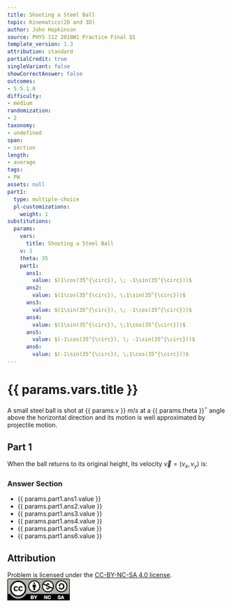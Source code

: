 ```yaml
---
title: Shooting a Steel Ball
topic: Kinematics(2D and 3D)
author: John Hopkinson
source: PHYS 112 2018W1 Practice Final Q1
template_version: 1.3
attribution: standard
partialCredit: true
singleVariant: false
showCorrectAnswer: false
outcomes:
- 5.5.1.0
difficulty:
- medium
randomization:
- 2
taxonomy:
- undefined
span:
- section
length:
- average
tags:
- PW
assets: null
part1:
  type: multiple-choice
  pl-customizations:
    weight: 1
substitutions:
  params:
    vars:
      title: Shooting a Steel Ball
    v: 1
    theta: 35
    part1:
      ans1:
        value: $(1\cos(35^{\circ}), \; -1\sin(35^{\circ}))$
      ans2:
        value: $(1\cos(35^{\circ}), \;1\sin(35^{\circ}))$
      ans3:
        value: $(1\sin(35^{\circ}), \; -1\cos(35^{\circ}))$
      ans4:
        value: $(1\sin(35^{\circ}), \;1\cos(35^{\circ}))$
      ans5:
        value: $(-1\cos(35^{\circ}), \; -1\sin(35^{\circ}))$
      ans6:
        value: $(-1\sin(35^{\circ}), \;1\cos(35^{\circ}))$
---
```

# {{ params.vars.title }}
A small steel ball is shot at {{ params.v }} $m/s$ at a {{ params.theta }}$^{\circ}$ angle above the horizontal direction and its motion is well approximated by projectile motion.

## Part 1

When the ball returns to its original height, its velocity $\overrightarrow{v} = (v_x, v_y)$ is:

### Answer Section

- {{ params.part1.ans1.value }}
- {{ params.part1.ans2.value }}
- {{ params.part1.ans3.value }}
- {{ params.part1.ans4.value }}
- {{ params.part1.ans5.value }}
- {{ params.part1.ans6.value }}

## Attribution

Problem is licensed under the [CC-BY-NC-SA 4.0 license](https://creativecommons.org/licenses/by-nc-sa/4.0/).<br> ![The Creative Commons 4.0 license requiring attribution-BY, non-commercial-NC, and share-alike-SA license.](https://raw.githubusercontent.com/firasm/bits/master/by-nc-sa.png)